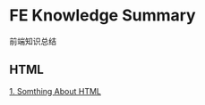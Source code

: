 # FE Knowledge Summary

前端知识总结

## HTML

 [1. Somthing About HTML](https://github.com/Andraw-lin/FE-Knowledge-Summary/blob/master/HTML/Something-About-HTML.md)